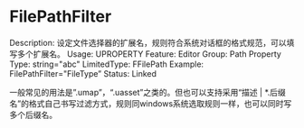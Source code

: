 # FilePathFilter

Description: 设定文件选择器的扩展名，规则符合系统对话框的格式规范，可以填写多个扩展名。
Usage: UPROPERTY
Feature: Editor
Group: Path Property
Type: string="abc"
LimitedType: FFilePath
Example: FilePathFilter="FileType”
Status: Linked

一般常见的用法是”.umap”，“.uasset”之类的。但也可以支持采用“描述 | *.后缀名”的格式自己书写过滤方式，规则同windows系统选取规则一样，也可以同时写多个后缀名。